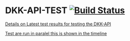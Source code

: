 # DKK-API-TEST [![Build Status](https://travis-ci.org/JLSchaap/DKK-API-TEST.svg?branch=master)](https://travis-ci.org/JLSchaap/DKK-API-TEST)


[Details on Latest test results for testing the DKK-API](https://jlschaap.github.io/DKK-API-TEST/cucumber-html-reports/report-tag_SMOKE.html)

[Test are run in paralel this is shown in the timeline](https://jlschaap.github.io/DKK-API-TEST/timeline.html)
